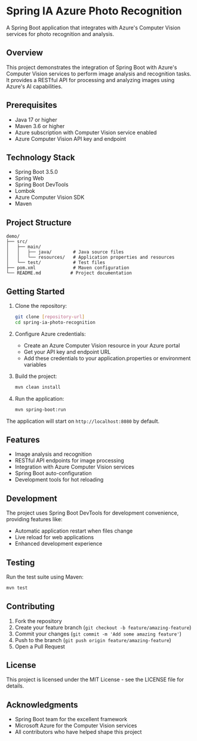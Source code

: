 # Spring IA Azure Photo Recognition

A Spring Boot application that integrates with Azure's Computer Vision services for photo recognition and analysis.

## Overview

This project demonstrates the integration of Spring Boot with Azure's Computer Vision services to perform image analysis and recognition tasks. It provides a RESTful API for processing and analyzing images using Azure's AI capabilities.

## Prerequisites

- Java 17 or higher
- Maven 3.6 or higher
- Azure subscription with Computer Vision service enabled
- Azure Computer Vision API key and endpoint

## Technology Stack

- Spring Boot 3.5.0
- Spring Web
- Spring Boot DevTools
- Lombok
- Azure Computer Vision SDK
- Maven

## Project Structure

```
demo/
├── src/
│   ├── main/
│   │   ├── java/        # Java source files
│   │   └── resources/   # Application properties and resources
│   └── test/            # Test files
├── pom.xml              # Maven configuration
└── README.md           # Project documentation
```

## Getting Started

1. Clone the repository:
   ```bash
   git clone [repository-url]
   cd spring-ia-photo-recognition
   ```

2. Configure Azure credentials:
   - Create an Azure Computer Vision resource in your Azure portal
   - Get your API key and endpoint URL
   - Add these credentials to your application.properties or environment variables

3. Build the project:
   ```bash
   mvn clean install
   ```

4. Run the application:
   ```bash
   mvn spring-boot:run
   ```

The application will start on `http://localhost:8080` by default.

## Features

- Image analysis and recognition
- RESTful API endpoints for image processing
- Integration with Azure Computer Vision services
- Spring Boot auto-configuration
- Development tools for hot reloading

## Development

The project uses Spring Boot DevTools for development convenience, providing features like:
- Automatic application restart when files change
- Live reload for web applications
- Enhanced development experience

## Testing

Run the test suite using Maven:
```bash
mvn test
```

## Contributing

1. Fork the repository
2. Create your feature branch (`git checkout -b feature/amazing-feature`)
3. Commit your changes (`git commit -m 'Add some amazing feature'`)
4. Push to the branch (`git push origin feature/amazing-feature`)
5. Open a Pull Request

## License

This project is licensed under the MIT License - see the LICENSE file for details.

## Acknowledgments

- Spring Boot team for the excellent framework
- Microsoft Azure for the Computer Vision services
- All contributors who have helped shape this project 